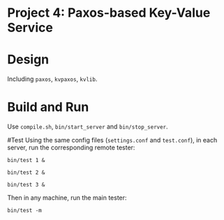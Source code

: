 Project 4: Paxos-based Key-Value Service
====

# Design

Including `paxos`, `kvpaxos`, `kvlib`.

# Build and Run

Use `compile.sh`, `bin/start_server` and `bin/stop_server`.


#Test
Using the same config files (`settings.conf` and `test.conf`), in each server, run the corresponding remote tester:
```
bin/test 1 &

bin/test 2 &

bin/test 3 &
```

Then in any machine, run the main tester:
```
bin/test -m
```
